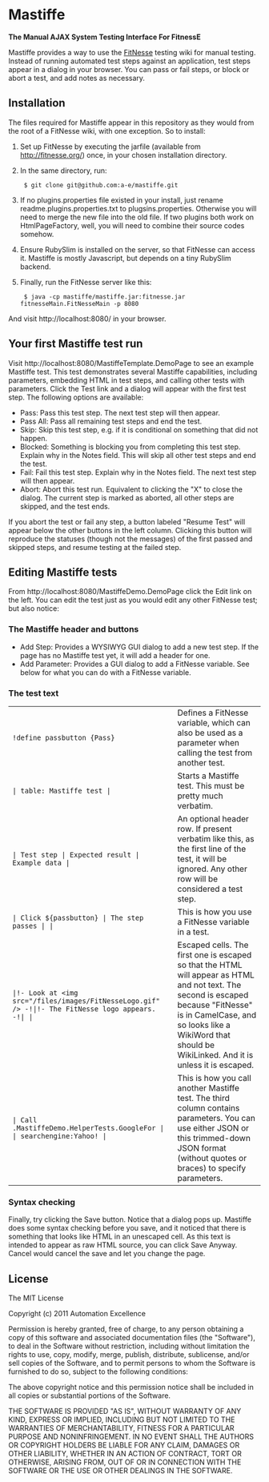 Mastiffe
========

**The Manual AJAX System Testing Interface For FitnessE**

Mastiffe provides a way to use the [FitNesse](http://fitnesse.org/) testing wiki for manual testing.  Instead of running automated test steps against an application, test steps appear in a dialog in your browser.  You can pass or fail steps, or block or abort a test, and add notes as necessary.


Installation
------------

The files required for Mastiffe appear in this repository as they would from the root of a FitNesse wiki, with one exception.  So to install:

1. Set up FitNesse by executing the jarfile (available from http://fitnesse.org/) once, in your chosen installation directory.
2. In the same directory, run:

        $ git clone git@github.com:a-e/mastiffe.git

3. If no plugins.properties file existed in your install, just rename readme.plugins.properties.txt to plugsins.properties.  Otherwise you will need to merge the new file into the old file.  If two plugins both work on HtmlPageFactory, well, you will need to combine their source codes somehow.
4. Ensure RubySlim is installed on the server, so that FitNesse can access it.  Mastiffe is mostly Javascript, but depends on a tiny RubySlim backend.
5. Finally, run the FitNesse server like this:

        $ java -cp mastiffe/mastiffe.jar:fitnesse.jar fitnesseMain.FitNesseMain -p 8080

And visit http://localhost:8080/ in your browser.


Your first Mastiffe test run
----------------------------

Visit http://localhost:8080/MastiffeTemplate.DemoPage to see an example Mastiffe test.  This test demonstrates several Mastiffe capabilities, including parameters, embedding HTML in test steps, and calling other tests with parameters.  Click the Test link and a dialog will appear with the first test step.  The following options are available:

* Pass: Pass this test step.  The next test step will then appear.
* Pass All: Pass all remaining test steps and end the test.
* Skip: Skip this test step, e.g. if it is conditional on something that did not happen.
* Blocked: Something is blocking you from completing this test step.  Explain why in the Notes field.  This will skip all other test steps and end the test.
* Fail: Fail this test step.  Explain why in the Notes field.  The next test step will then appear.
* Abort: Abort this test run.  Equivalent to clicking the "X" to close the dialog.  The current step is marked as aborted, all other steps are skipped, and the test ends.

If you abort the test or fail any step, a button labeled "Resume Test" will appear below the other buttons in the left column.  Clicking this button will reproduce the statuses (though not the messages) of the first passed and skipped steps, and resume testing at the failed step.

Editing Mastiffe tests
----------------------

From http://localhost:8080/MastiffeDemo.DemoPage click the Edit link on the left.  You can edit the test just as you would edit any other FitNesse test; but also notice:

### The Mastiffe header and buttons

* Add Step: Provides a WYSIWYG GUI dialog to add a new test step.  If the page has no Mastiffe test yet, it will add a header for one.
* Add Parameter: Provides a GUI dialog to add a FitNesse variable.  See below for what you can do with a FitNesse variable.

### The test text

<table>
    <tr>
        <td><code>!define passbutton {Pass}</code></td>
        <td>Defines a FitNesse variable, which can also be used as a parameter when calling the test from another test.</td>
    </tr>
    <tr>
        <td><code>| table: Mastiffe test |</code></td>
        <td>Starts a Mastiffe test.  This must be pretty much verbatim.</td>
    </tr>
    <tr>
        <td><code>| Test step | Expected result | Example data |</code></td>
        <td>An optional header row.  If present verbatim like this, as the first line of the test, it will be ignored.  Any other row will be considered a test step.</td>
    </tr>
    <tr>
        <td><code>| Click ${passbutton} | The step passes | |</code></td>
        <td>This is how you use a FitNesse variable in a test.</td>
    </tr>
    <tr>
        <td><code>|!- Look at &lt;img src="/files/images/FitNesseLogo.gif" /&gt; -!|!- The FitNesse logo appears. -!| |</code></td>
        <td>Escaped cells.  The first one is escaped so that the HTML will appear as HTML and not text.  The second is escaped because "FitNesse" is in CamelCase, and so looks like a WikiWord that should be WikiLinked.  And it is unless it is escaped.</td>
    </tr>
    <tr>
        <td><code>| Call .MastiffeDemo.HelperTests.GoogleFor | | searchengine:Yahoo! |</code></td>
        <td>This is how you call another Mastiffe test.  The third column contains parameters.  You can use either JSON or this trimmed-down JSON format (without quotes or braces) to specify parameters.</td>
    </tr>
</table>

### Syntax checking

Finally, try clicking the Save button.  Notice that a dialog pops up.  Mastiffe does some syntax checking before you save, and it noticed that there is something that looks like HTML in an unescaped cell.  As this text is intended to appear as raw HTML source, you can click Save Anyway.  Cancel would cancel the save and let you change the page.


License
-------

The MIT License

Copyright (c) 2011 Automation Excellence

Permission is hereby granted, free of charge, to any person obtaining a copy of this software and associated documentation files (the "Software"), to deal in the Software without restriction, including without limitation the rights to use, copy, modify, merge, publish, distribute, sublicense, and/or sell copies of the Software, and to permit persons to whom the Software is furnished to do so, subject to the following conditions:

The above copyright notice and this permission notice shall be included in all copies or substantial portions of the Software.

THE SOFTWARE IS PROVIDED "AS IS", WITHOUT WARRANTY OF ANY KIND, EXPRESS OR IMPLIED, INCLUDING BUT NOT LIMITED TO THE WARRANTIES OF MERCHANTABILITY, FITNESS FOR A PARTICULAR PURPOSE AND NONINFRINGEMENT. IN NO EVENT SHALL THE AUTHORS OR COPYRIGHT HOLDERS BE LIABLE FOR ANY CLAIM, DAMAGES OR OTHER LIABILITY, WHETHER IN AN ACTION OF CONTRACT, TORT OR OTHERWISE, ARISING FROM, OUT OF OR IN CONNECTION WITH THE SOFTWARE OR THE USE OR OTHER DEALINGS IN THE SOFTWARE.
